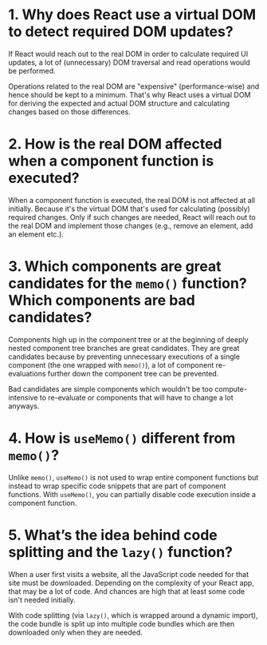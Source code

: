# 1. Why does React use a virtual DOM to detect required DOM updates?

If React would reach out to the real DOM in order to calculate required UI updates, a lot of (unnecessary) DOM traversal and read operations would be performed.

Operations related to the real DOM are "expensive" (performance-wise) and hence should be kept to a minimum. That's why React uses a virtual DOM for deriving the expected and actual DOM structure and calculating changes based on those differences.

# 2. How is the real DOM affected when a component function is executed?

When a component function is executed, the real DOM is not affected at all initially. Because it's the virtual DOM that's used for calculating (possibly) required changes. Only if such changes are needed, React will reach out to the real DOM and implement those changes (e.g., remove an element, add an element etc.).

# 3. Which components are great candidates for the `memo()` function? Which components are bad candidates?

Components high up in the component tree or at the beginning of deeply nested component tree branches are great candidates. They are great candidates because by preventing unnecessary executions of a single component (the one wrapped with `memo()`), a lot of component re-evaluations further down the component tree can be prevented.

Bad candidates are simple components which wouldn't be too compute-intensive to re-evaluate or components that will have to change a lot anyways.

# 4. How is `useMemo()` different from `memo()`?

Unlike `memo()`, `useMemo()` is not used to wrap entire component functions but instead to wrap specific code snippets that are part of component functions. With `useMemo()`, you can partially disable code execution inside a component function.

# 5. What’s the idea behind code splitting and the `lazy()` function?

When a user first visits a website, all the JavaScript code needed for that site must be downloaded. Depending on the complexity of your React app, that may be a lot of code. And chances are high that at least some code isn't needed initially.

With code splitting (via `lazy()`, which is wrapped around a dynamic import), the code bundle is split up into multiple code bundles which are then downloaded only when they are needed.


